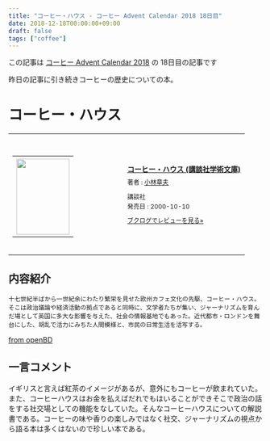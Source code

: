 ```yaml
---
title: "コーヒー・ハウス - コーヒー Advent Calendar 2018 18日目"
date: 2018-12-18T00:00:00+09:00
draft: false
tags: ["coffee"]
---
```


この記事は [コーヒー Advent Calendar 2018](https://adventar.org/calendars/3204) の 18日目の記事です

昨日の記事に引き続きコーヒーの歴史についての本。

# コーヒー・ハウス

<div class="booklog_html"><table><tr><td class="booklog_html_image"><div style="background:url(https://booklog.jp/common/buildhtml/wood/images/top.gif) no-repeat right;width:200px;height:25px;"></div><table cellpadding="0" cellspacing="0" border="0" width="200"><tr><td background="https://booklog.jp/common/buildhtml/wood/images/main.gif" height="160" style="vertical-align:bottom;text-align:center;line-height:0;"><a href="https://www.amazon.co.jp/%E3%82%B3%E3%83%BC%E3%83%92%E3%83%BC%E3%83%BB%E3%83%8F%E3%82%A6%E3%82%B9-%E8%AC%9B%E8%AB%87%E7%A4%BE%E5%AD%A6%E8%A1%93%E6%96%87%E5%BA%AB-%E5%B0%8F%E6%9E%97-%E7%AB%A0%E5%A4%AB/dp/4061594516?SubscriptionId=0AVSM5SVKRWTFMG7ZR82&tag=gennei-22&linkCode=xm2&camp=2025&creative=165953&creativeASIN=4061594516" target="_blank"><img src="https://images-fe.ssl-images-amazon.com/images/I/61DFEC2PYGL._SL160_.jpg" width="105" height="150" style="border:0;border-radius:0;" /></a></td></tr></table><div style="background:url(https://booklog.jp/common/buildhtml/wood/images/bottom.gif) no-repeat;width:200px;height:15px;"></div></td><td class="booklog_html_info" style="padding-left:20px;"><div class="booklog_html_title" style="margin-bottom:10px;font-size:14px;font-weight:bold;"><a href="https://www.amazon.co.jp/%E3%82%B3%E3%83%BC%E3%83%92%E3%83%BC%E3%83%BB%E3%83%8F%E3%82%A6%E3%82%B9-%E8%AC%9B%E8%AB%87%E7%A4%BE%E5%AD%A6%E8%A1%93%E6%96%87%E5%BA%AB-%E5%B0%8F%E6%9E%97-%E7%AB%A0%E5%A4%AB/dp/4061594516?SubscriptionId=0AVSM5SVKRWTFMG7ZR82&tag=gennei-22&linkCode=xm2&camp=2025&creative=165953&creativeASIN=4061594516" target="_blank">コーヒー・ハウス (講談社学術文庫)</a></div><div style="margin-bottom:10px;"><div class="booklog_html_author" style="margin-bottom:15px;font-size:12px;line-height:1.2em">著者 : <a href="https://booklog.jp/author/%E5%B0%8F%E6%9E%97%E7%AB%A0%E5%A4%AB" target="_blank">小林章夫</a></div><div class="booklog_html_manufacturer" style="margin-bottom:5px;font-size:12px;line-height:1.2em">講談社</div><div class="booklog_html_release" style="font-size:12px;line-height:1.2em">発売日 : 2000-10-10</div></div><div class="booklog_html_link_amazon"><a href="https://booklog.jp/item/1/4061594516" style="font-size:12px;" target="_blank">ブクログでレビューを見る»</a></div></td></tr></table></div>

## 内容紹介

```
十七世紀半ばから一世紀余にわたり繁栄を見せた欧州カフェ文化の先駆、コーヒー・ハウス。そこは政治議論や経済活動の拠点であると同時に、文学者たちが集い、ジャーナリズムを育んだ場として英国に多大な影響を与えた、社会の情報基地でもあった。近代都市・ロンドンを舞台にした、胡乱で活力にみちた人間模様と、市民の日常生活を活写する。
```
[from openBD](https://api.openbd.jp/v1/get?isbn=9784061594517)

## 一言コメント


イギリスと言えば紅茶のイメージがあるが、意外にもコーヒーが飲まれていた。また、コーヒーハウスはお金を払えばだれでもはいることができそこで政治の話をする社交場としての機能をなしていた。そんなコーヒーハウスについての解説書である。コーヒーの味や香りの楽しみではなく社交、ジャーナリズムの視点から語る本は多くはないので珍しい本である。